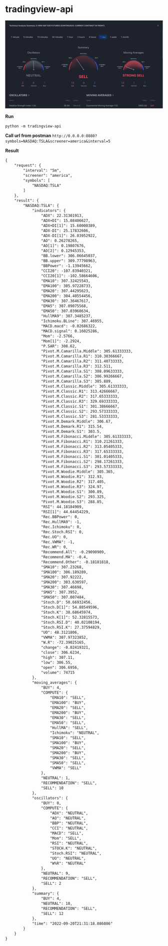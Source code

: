 # tradingview-api

![Alt text](https://github.com/dearvn/tradingview-api/raw/main/summary.png?raw=true "Summary")


**Run**
```
python -m tradingview-api
```

**Call url from postman**
```http://0.0.0.0:8080?symbols=NASDAQ:TSLA&screener=america&interval=5```

**Result**

```
{
    "request": {
        "interval": "5m",
        "screener": "america",
        "symbols": [
            "NASDAQ:TSLA"
        ]
    },
    "result": {
        "NASDAQ:TSLA": {
            "indicators": {
                "ADX": 22.31301913,
                "ADX+DI": 15.08406627,
                "ADX+DI[1]": 15.60000389,
                "ADX-DI": 25.17832606,
                "ADX-DI[1]": 26.03952922,
                "AO": 0.26278265,
                "AO[1]": 0.19807676,
                "AO[2]": 0.12945353,
                "BB.lower": 306.06645037,
                "BB.upper": 309.77798963,
                "BBPower": -1.13945662,
                "CCI20": -107.83940321,
                "CCI20[1]": -102.58664606,
                "EMA10": 307.32425543,
                "EMA100": 305.97228733,
                "EMA20": 307.44295623,
                "EMA200": 304.40554456,
                "EMA30": 307.36467617,
                "EMA5": 307.09075568,
                "EMA50": 307.03960634,
                "HullMA9": 307.3485237,
                "Ichimoku.BLine": 307.46955,
                "MACD.macd": -0.02686322,
                "MACD.signal": 0.16025286,
                "Mom": -2.5766,
                "Mom[1]": -2.2924,
                "P.SAR": 308.62,
                "Pivot.M.Camarilla.Middle": 305.61333333,
                "Pivot.M.Camarilla.R1": 310.30366667,
                "Pivot.M.Camarilla.R2": 311.40733333,
                "Pivot.M.Camarilla.R3": 312.511,
                "Pivot.M.Camarilla.S1": 308.09633333,
                "Pivot.M.Camarilla.S2": 306.99266667,
                "Pivot.M.Camarilla.S3": 305.889,
                "Pivot.M.Classic.Middle": 305.61333333,
                "Pivot.M.Classic.R1": 313.42666667,
                "Pivot.M.Classic.R2": 317.65333333,
                "Pivot.M.Classic.R3": 329.69333333,
                "Pivot.M.Classic.S1": 301.38666667,
                "Pivot.M.Classic.S2": 293.57333333,
                "Pivot.M.Classic.S3": 281.53333333,
                "Pivot.M.Demark.Middle": 306.67,
                "Pivot.M.Demark.R1": 315.54,
                "Pivot.M.Demark.S1": 303.5,
                "Pivot.M.Fibonacci.Middle": 305.61333333,
                "Pivot.M.Fibonacci.R1": 310.21261333,
                "Pivot.M.Fibonacci.R2": 313.05405333,
                "Pivot.M.Fibonacci.R3": 317.65333333,
                "Pivot.M.Fibonacci.S1": 301.01405333,
                "Pivot.M.Fibonacci.S2": 298.17261333,
                "Pivot.M.Fibonacci.S3": 293.57333333,
                "Pivot.M.Woodie.Middle": 305.365,
                "Pivot.M.Woodie.R1": 312.93,
                "Pivot.M.Woodie.R2": 317.405,
                "Pivot.M.Woodie.R3": 324.97,
                "Pivot.M.Woodie.S1": 300.89,
                "Pivot.M.Woodie.S2": 293.325,
                "Pivot.M.Woodie.S3": 288.85,
                "RSI": 44.18184909,
                "RSI[1]": 44.64454229,
                "Rec.BBPower": 0,
                "Rec.HullMA9": -1,
                "Rec.Ichimoku": 0,
                "Rec.Stoch.RSI": 0,
                "Rec.UO": 0,
                "Rec.VWMA": -1,
                "Rec.WR": 0,
                "Recommend.All": -0.29090909,
                "Recommend.MA": -0.4,
                "Recommend.Other": -0.18181818,
                "SMA10": 307.23268,
                "SMA100": 306.189289,
                "SMA20": 307.92222,
                "SMA200": 303.630597,
                "SMA30": 307.46698,
                "SMA5": 307.3952,
                "SMA50": 307.007484,
                "Stoch.D": 50.66932456,
                "Stoch.D[1]": 54.88549596,
                "Stoch.K": 38.68645974,
                "Stoch.K[1]": 52.32815573,
                "Stoch.RSI.D": 40.02108194,
                "Stoch.RSI.K": 27.37594829,
                "UO": 48.3121806,
                "VWMA": 307.97323852,
                "W.R": -72.39025165,
                "change": -0.02419321,
                "close": 306.6234,
                "high": 307.11,
                "low": 306.55,
                "open": 306.6956,
                "volume": 74715
            },
            "moving_averages": {
                "BUY": 4,
                "COMPUTE": {
                    "EMA10": "SELL",
                    "EMA100": "BUY",
                    "EMA20": "SELL",
                    "EMA200": "BUY",
                    "EMA30": "SELL",
                    "EMA50": "SELL",
                    "HullMA": "SELL",
                    "Ichimoku": "NEUTRAL",
                    "SMA10": "SELL",
                    "SMA100": "BUY",
                    "SMA20": "SELL",
                    "SMA200": "BUY",
                    "SMA30": "SELL",
                    "SMA50": "SELL",
                    "VWMA": "SELL"
                },
                "NEUTRAL": 1,
                "RECOMMENDATION": "SELL",
                "SELL": 10
            },
            "oscillators": {
                "BUY": 0,
                "COMPUTE": {
                    "ADX": "NEUTRAL",
                    "AO": "NEUTRAL",
                    "BBP": "NEUTRAL",
                    "CCI": "NEUTRAL",
                    "MACD": "SELL",
                    "Mom": "SELL",
                    "RSI": "NEUTRAL",
                    "STOCH.K": "NEUTRAL",
                    "Stoch.RSI": "NEUTRAL",
                    "UO": "NEUTRAL",
                    "W%R": "NEUTRAL"
                },
                "NEUTRAL": 9,
                "RECOMMENDATION": "SELL",
                "SELL": 2
            },
            "summary": {
                "BUY": 4,
                "NEUTRAL": 10,
                "RECOMMENDATION": "SELL",
                "SELL": 12
            },
            "time": "2022-09-20T21:31:18.086086"
        }
    }
}
```

